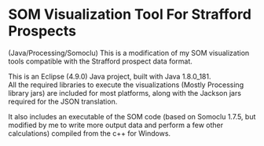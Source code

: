 # SOM Visualization Tool For Strafford Prospects
(Java/Processing/Somoclu)
This is a modification of my SOM visualization tools compatible with the Strafford prospect data format.  

This is an Eclipse (4.9.0) Java project, built with Java 1.8.0_181.  
All the required libraries to execute the visualizations (Mostly Processing library jars) are included for most platforms, along with the Jackson jars required for the JSON translation.

It also includes an executable of the SOM code (based on Somoclu 1.7.5, but modified by me to write more output data and perform a few other calculations) compiled from the c++ for Windows.







